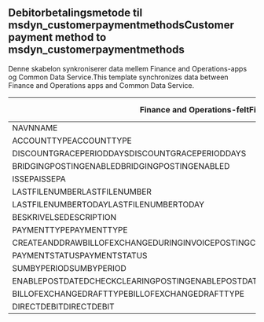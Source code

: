 ## <a name="customer-payment-method-to-msdyn_customerpaymentmethods"></a><span data-ttu-id="6ddcf-101">Debitorbetalingsmetode til msdyn_customerpaymentmethods</span><span class="sxs-lookup"><span data-stu-id="6ddcf-101">Customer payment method to msdyn_customerpaymentmethods</span></span>

<span data-ttu-id="6ddcf-102">Denne skabelon synkroniserer data mellem Finance and Operations-apps og Common Data Service.</span><span class="sxs-lookup"><span data-stu-id="6ddcf-102">This template synchronizes data between Finance and Operations apps and Common Data Service.</span></span>

<span data-ttu-id="6ddcf-103">Finance and Operations-felt</span><span class="sxs-lookup"><span data-stu-id="6ddcf-103">Finance and Operations field</span></span> | <span data-ttu-id="6ddcf-104">Tilknytningstype</span><span class="sxs-lookup"><span data-stu-id="6ddcf-104">Map type</span></span> | <span data-ttu-id="6ddcf-105">Andet Dynamics 365-felt</span><span class="sxs-lookup"><span data-stu-id="6ddcf-105">Other Dynamics 365 field</span></span> | <span data-ttu-id="6ddcf-106">Standardværdi</span><span class="sxs-lookup"><span data-stu-id="6ddcf-106">Default value</span></span>
---|---|---|---
<span data-ttu-id="6ddcf-107">NAVN</span><span class="sxs-lookup"><span data-stu-id="6ddcf-107">NAME</span></span> | = | <span data-ttu-id="6ddcf-108">msdyn_name</span><span class="sxs-lookup"><span data-stu-id="6ddcf-108">msdyn_name</span></span> | 
<span data-ttu-id="6ddcf-109">ACCOUNTTYPE</span><span class="sxs-lookup"><span data-stu-id="6ddcf-109">ACCOUNTTYPE</span></span> | >< | <span data-ttu-id="6ddcf-110">msdyn_accounttype</span><span class="sxs-lookup"><span data-stu-id="6ddcf-110">msdyn_accounttype</span></span> | 
<span data-ttu-id="6ddcf-111">DISCOUNTGRACEPERIODDAYS</span><span class="sxs-lookup"><span data-stu-id="6ddcf-111">DISCOUNTGRACEPERIODDAYS</span></span> | = | <span data-ttu-id="6ddcf-112">msdyn_discountgraceperioddays</span><span class="sxs-lookup"><span data-stu-id="6ddcf-112">msdyn_discountgraceperioddays</span></span> | 
<span data-ttu-id="6ddcf-113">BRIDGINGPOSTINGENABLED</span><span class="sxs-lookup"><span data-stu-id="6ddcf-113">BRIDGINGPOSTINGENABLED</span></span> | >< | <span data-ttu-id="6ddcf-114">msdyn_bridgingpostingenabled</span><span class="sxs-lookup"><span data-stu-id="6ddcf-114">msdyn_bridgingpostingenabled</span></span> | 
<span data-ttu-id="6ddcf-115">ISSEPA</span><span class="sxs-lookup"><span data-stu-id="6ddcf-115">ISSEPA</span></span> | >< | <span data-ttu-id="6ddcf-116">msdyn_issepa</span><span class="sxs-lookup"><span data-stu-id="6ddcf-116">msdyn_issepa</span></span> | 
<span data-ttu-id="6ddcf-117">LASTFILENUMBER</span><span class="sxs-lookup"><span data-stu-id="6ddcf-117">LASTFILENUMBER</span></span> | = | <span data-ttu-id="6ddcf-118">msdyn_lastfilenumber</span><span class="sxs-lookup"><span data-stu-id="6ddcf-118">msdyn_lastfilenumber</span></span> | 
<span data-ttu-id="6ddcf-119">LASTFILENUMBERTODAY</span><span class="sxs-lookup"><span data-stu-id="6ddcf-119">LASTFILENUMBERTODAY</span></span> | = | <span data-ttu-id="6ddcf-120">msdyn_lastfilenumbertoday</span><span class="sxs-lookup"><span data-stu-id="6ddcf-120">msdyn_lastfilenumbertoday</span></span> | 
<span data-ttu-id="6ddcf-121">BESKRIVELSE</span><span class="sxs-lookup"><span data-stu-id="6ddcf-121">DESCRIPTION</span></span> | = | <span data-ttu-id="6ddcf-122">msdyn_description</span><span class="sxs-lookup"><span data-stu-id="6ddcf-122">msdyn_description</span></span> | 
<span data-ttu-id="6ddcf-123">PAYMENTTYPE</span><span class="sxs-lookup"><span data-stu-id="6ddcf-123">PAYMENTTYPE</span></span> | >< | <span data-ttu-id="6ddcf-124">msdyn_paymenttype</span><span class="sxs-lookup"><span data-stu-id="6ddcf-124">msdyn_paymenttype</span></span> | 
<span data-ttu-id="6ddcf-125">CREATEANDDRAWBILLOFEXCHANGEDURINGINVOICEPOSTING</span><span class="sxs-lookup"><span data-stu-id="6ddcf-125">CREATEANDDRAWBILLOFEXCHANGEDURINGINVOICEPOSTING</span></span> | >< | <span data-ttu-id="6ddcf-126">msdyn_invoiceupdate</span><span class="sxs-lookup"><span data-stu-id="6ddcf-126">msdyn_invoiceupdate</span></span> | 
<span data-ttu-id="6ddcf-127">PAYMENTSTATUS</span><span class="sxs-lookup"><span data-stu-id="6ddcf-127">PAYMENTSTATUS</span></span> | >< | <span data-ttu-id="6ddcf-128">msdyn_paymentstatus</span><span class="sxs-lookup"><span data-stu-id="6ddcf-128">msdyn_paymentstatus</span></span> | 
<span data-ttu-id="6ddcf-129">SUMBYPERIOD</span><span class="sxs-lookup"><span data-stu-id="6ddcf-129">SUMBYPERIOD</span></span> | >< | <span data-ttu-id="6ddcf-130">msdyn_sumbyperiod</span><span class="sxs-lookup"><span data-stu-id="6ddcf-130">msdyn_sumbyperiod</span></span> | 
<span data-ttu-id="6ddcf-131">ENABLEPOSTDATEDCHECKCLEARINGPOSTING</span><span class="sxs-lookup"><span data-stu-id="6ddcf-131">ENABLEPOSTDATEDCHECKCLEARINGPOSTING</span></span> | >< | <span data-ttu-id="6ddcf-132">msdyn_enablepostdatescheckclearingposting</span><span class="sxs-lookup"><span data-stu-id="6ddcf-132">msdyn_enablepostdatescheckclearingposting</span></span> | 
<span data-ttu-id="6ddcf-133">BILLOFEXCHANGEDRAFTTYPE</span><span class="sxs-lookup"><span data-stu-id="6ddcf-133">BILLOFEXCHANGEDRAFTTYPE</span></span> | >< | <span data-ttu-id="6ddcf-134">msdyn_billofexchangedrafttype</span><span class="sxs-lookup"><span data-stu-id="6ddcf-134">msdyn_billofexchangedrafttype</span></span> | 
<span data-ttu-id="6ddcf-135">DIRECTDEBIT</span><span class="sxs-lookup"><span data-stu-id="6ddcf-135">DIRECTDEBIT</span></span> | >< | <span data-ttu-id="6ddcf-136">msdyn_directdebit</span><span class="sxs-lookup"><span data-stu-id="6ddcf-136">msdyn_directdebit</span></span> | 
